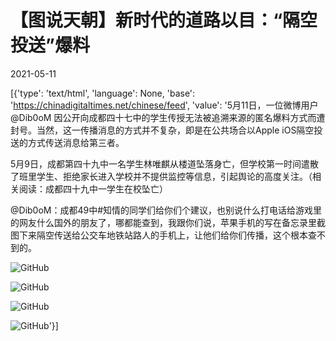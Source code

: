 # 【图说天朝】新时代的道路以目：“隔空投送”爆料

2021-05-11

[{'type': 'text/html', 'language': None, 'base': 'https://chinadigitaltimes.net/chinese/feed', 'value': '5月11日，一位微博用户@Dib0oM 因公开向成都四十七中的学生传授无法被追溯来源的匿名爆料方式而遭封号。当然，这一传播消息的方式并不复杂，即是在公共场合以Apple iOS隔空投送的方式传送消息给第三者。

5月9日，成都第四十九中一名学生林唯麒从楼道坠落身亡，但学校第一时间遣散了班里学生、拒绝家长进入学校并不提供监控等信息，引起舆论的高度关注。（相关阅读：成都四十九中一学生在校坠亡）



@Dib0oM：成都49中#知情的同学们给你们个建议，也别说什么打电话给游戏里的网友什么国外的朋友了，哪都能查到，我跟你们说，苹果手机的写在备忘录里截图下来隔空传送给公交车地铁站路人的手机上，让他们给你们传播，这个根本查不到的。



![GitHub](https://chinadigitaltimes.net/chinese/files/2021/05/image-1620750214894.png)

![GitHub](https://chinadigitaltimes.net/chinese/files/2021/05/image-1620750238416.png)

![GitHub](https://chinadigitaltimes.net/chinese/files/2021/05/image-1620750253334.png)

![GitHub](https://chinadigitaltimes.net/chinese/files/2021/05/image-1620750266337.png)'}]